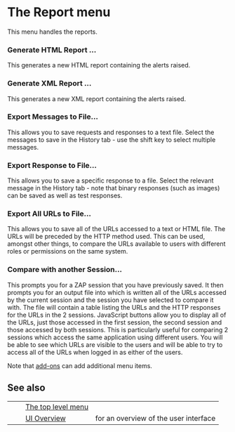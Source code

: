 # The Report menu #

This menu handles the reports.

### Generate HTML Report ... ###

This generates a new HTML report containing the alerts raised.

### Generate XML Report ... ###

This generates a new XML report containing the alerts raised.

### Export Messages to File... ###

This allows you to save requests and responses to a text file.
Select the messages to save in the History tab - use the shift key to select multiple messages.

### Export Response to File... ###

This allows you to save a specific response to a file.
Select the relevant message in the History tab - note that binary responses (such as images) can be saved as well as test responses.

### Export All URLs to File... ###

This allows you to save all of the URLs accessed to a text or HTML file.
The URLs will be preceded by the HTTP method used.
This can be used, amongst other things, to compare the URLs available to users with different roles or permissions on the same system.

### Compare with another Session... ###

This prompts you for a ZAP session that you have previously saved.
It then prompts you for an output file into which is written all of the URLs accessed by the current session and the session you have selected to compare it with.
The file will contain a table listing the URLs and the HTTP responses for the URLs in the 2 sessions.
JavaScript buttons allow you to display all of the URLs, just those accessed in the first session, the second session and those accessed by both sessions.
This is particularly useful for comparing 2 sessions which access the same application using different users. You will be able to see which URLs are visible to the users and will be able to try to access all of the URLs when logged in as either of the users.

Note that [add-ons][] can add additional menu items.

## See also ##

<table> 
 <tbody>
  <tr>
   <td>&nbsp;&nbsp;&nbsp;&nbsp;</td>
   <td> <a href="HelpUiTlmenuTlmenu" rel="nofollow">The top level menu</a></td>
   <td></td>
  </tr> 
  <tr>
   <td>&nbsp;&nbsp;&nbsp;&nbsp;</td>
   <td> <a href="HelpUiOverview" rel="nofollow">UI Overview</a></td>
   <td>for an overview of the user interface</td>
  </tr> 
 </tbody>
</table>


[add-ons]: HelpStartConceptsAddons